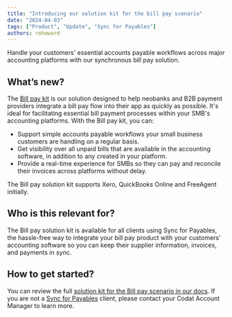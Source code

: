 ```yaml
---
title: "Introducing our solution kit for the bill pay scenario"
date: "2024-04-03"
tags: ["Product", "Update", "Sync for Payables"]
authors: rohoward
---
```


Handle your customers' essential accounts payable workflows across major accounting platforms with our synchronous bill pay solution.

<!--truncate-->

## What’s new? 

The [Bill pay kit](/payables/bill-pay-kit) is our solution designed to help neobanks and B2B payment providers integrate a bill pay flow into their app as quickly as possible. It's ideal for facilitating essential bill payment processes within your SMB's accounting platforms. With the Bill pay kit, you can: 

- Support simple accounts payable workflows your small business customers are handling on a regular basis. 
- Get visibility over all unpaid bills that are available in the accounting software, in addition to any created in your platform. 
- Provide a real-time experience for SMBs so they can pay and reconcile their invoices across platforms without delay. 

The Bill pay solution kit supports Xero, QuickBooks Online and FreeAgent initially. 

## Who is this relevant for? 

The Bill pay solution kit is available for all clients using Sync for Payables, the hassle-free way to integrate your bill pay product with your customers’ accounting software so you can keep their supplier information, invoices, and payments in sync. 

## How to get started?

You can review the full [solution kit for the Bill pay scenario in our docs](/payables/bill-pay-kit). If you are not a [Sync for Payables](/payables/overview) client, please contact your Codat Account Manager to learn more. 
